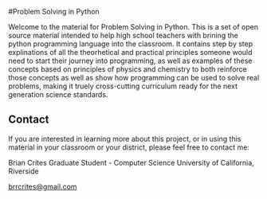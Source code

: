#Problem Solving in Python

Welcome to the material for Problem Solving in Python. This is a set of open source material intended to help high school teachers with brining the python programming language into the classroom. It contains step by step explinations of all the theorhetical and practical principles someone would need to start their journey into programming, as well as examples of these concepts based on principles of physics and chemistry to both reinforce those concepts as well as show how programming can be used to solve real problems, making it truely cross-cutting curriculum ready for the next generation science standards.

## Contact

If you are interested in learning more about this project, or in using this material in your classroom or your district, please feel free to contact me:

Brian Crites
Graduate Student - Computer Science
University of California, Riverside

brrcrites@gmail.com

